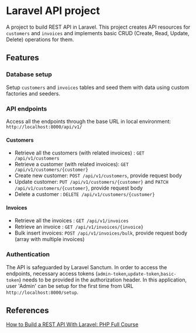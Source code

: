# Laravel API project
A project to build REST API in Laravel. This project creates API resources for `customers` and `invoices` and
implements basic CRUD (Create, Read, Update, Delete) operations for them.

## Features

### Database setup 
Setup `customers` and `invoices` tables and seed them with data using custom factories and seeders.

### API endpoints
Access all the endpoints through the base URL in local environment: `http://localhost:8000/api/v1/`

#### Customers

- Retrieve all the customers (with related invoices) : `GET /api/v1/customers`
- Retrieve a customer (with related invoices):  `GET /api/v1/customers/{customer}`
- Create new customer:  `POST /api/v1/customers`, provide request body
- Update customer: `PUT /api/v1/customers/{customer}` and `PATCH /api/v1/customers/{customer}`, provide request body 
- Delete a customer : `DELETE /api/v1/customers/{customer}`

#### Invoices

- Retrieve all the invoices : `GET /api/v1/invoices`
- Retrieve an invoice :  `GET /api/v1/invoices/{invoice}`
- Bulk insert invoices:  `POST /api/v1/invoices/bulk`, provide request body (array with multiple invoices)

### Authentication
The API is safeguarded by Laravel Sanctum. In order to access the endpoints, necessary access tokens 
(`admin-token`,`update-token`,`basic-token`) needs to
be provided in the authorization header. In this application, user 'Admin' can be setup for the first time
from URL `http://localhost:8000/setup`. 

## References
[How to Build a REST API With Laravel: PHP Full Course](https://youtu.be/YGqCZjdgJJk?si=u72SkpBFxktluwBF)


    
